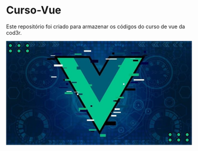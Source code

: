 # Curso-Vue
Este repositório foi criado para armazenar os códigos do curso de vue da cod3r. 

<div align="center">
  <img src="https://raw.githubusercontent.com/Willian-Brito/Curso-Vue/main/0-%20prints/vue.jpg" alt="Logo do Vue" />
</div>

